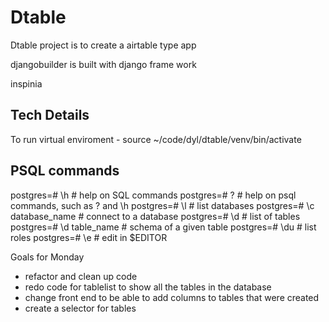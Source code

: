 # Dtable

Dtable project is to create a airtable type app

djangobuilder is built with django frame work

inspinia


Tech Details
------------
To run virtual enviroment - source ~/code/dyl/dtable/venv/bin/activate



PSQL commands
-------------
postgres=# \h                 # help on SQL commands
postgres=# \?                 # help on psql commands, such as \? and \h
postgres=# \l                 # list databases
postgres=# \c database_name   # connect to a database
postgres=# \d                 # list of tables
postgres=# \d table_name      # schema of a given table
postgres=# \du                # list roles
postgres=# \e                 # edit in $EDITOR


Goals for Monday
- refactor and clean up code
- redo code for tablelist to show all the tables in the database
- change front end to be able to add columns to tables that were created
- create a selector for tables
